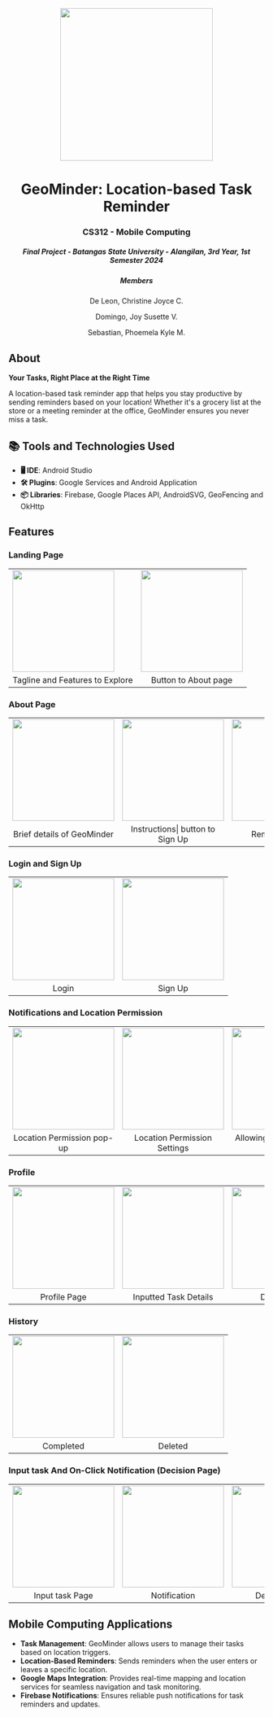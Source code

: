 <p align="center"> 
    <img src="https://github.com/coochill/GeoMinder/blob/main/assets/500x500.png" width="300">
</p>

<h1 align="center"> 
GeoMinder: Location-based Task Reminder</h1>
<h3 align="center"> CS312 - Mobile Computing</h3>
<h5 align="center"> Final Project - Batangas State University - Alangilan, 3rd Year, 1st Semester 2024 </h5>

<h5 align="center"> Members </h5>
<p align="center">De Leon, Christine Joyce C.</p>
<p align="center">Domingo, Joy Susette V.</p>
<p align="center">Sebastian, Phoemela Kyle M.</p>

## About
<p><strong>Your Tasks, Right Place at the Right Time</strong></p>
<p>A location-based task reminder app that helps you stay productive by sending reminders based on your location! Whether it's a grocery list at the store or a meeting reminder at the office, GeoMinder ensures you never miss a task.</p>

## 📚 Tools and Technologies Used
<ul>
  <li><b>🖥️ IDE</b>: Android Studio</li>
  <li><b>🛠 Plugins</b>: Google Services and Android Application</li>
  <li><b>📦 Libraries</b>: Firebase, Google Places API, AndroidSVG, GeoFencing and OkHttp</li>
</ul>

## Features

### Landing Page
<table>
  <tr>
    <td><img src="https://github.com/coochill/GeoMinder/blob/main/assets/Landing1.jpg" width="200"></td>
    <td><img src="https://github.com/coochill/GeoMinder/blob/main/assets/Landing2.jpg" width="200"></td>
  </tr>
  <tr>
    <td align="center">Tagline and Features to Explore</td>
    <td align="center">Button to About page</td>
  </tr>
</table>

### About Page
<table>
  <tr>
    <td><img src="https://github.com/coochill/GeoMinder/blob/main/assets/About.jpg" width="200"></td>
    <td><img src="https://github.com/coochill/GeoMinder/blob/main/assets/About2.jpg" width="200"></td>
    <td><img src="https://github.com/coochill/GeoMinder/blob/main/assets/Reminder.jpg" width="200"></td>
  </tr>
  <tr>
    <td align="center">Brief details of GeoMinder</td>
    <td align="center">Instructions| button to Sign Up</td>
    <td align="center">Reminder Dialog</td>
      
  </tr>
</table>


### Login and Sign Up
<table>
  <tr>
    <td><img src="https://github.com/coochill/GeoMinder/blob/main/assets/login.jpg" width="200"></td>
    <td><img src="https://github.com/coochill/GeoMinder/blob/main/assets/signup.jpg" width="200"></td>
  </tr>
  <tr>
    <td align="center">Login</td>
    <td align="center">Sign Up</td>
  </tr>
</table>

### Notifications and Location Permission
<table>
  <tr>
    <td><img src="https://github.com/coochill/GeoMinder/blob/main/assets/Locationpermission.jpg" width="200"></td>
    <td><img src="https://github.com/coochill/GeoMinder/blob/main/assets/Location%20Permission.jpg" width="200"></td>
    <td><img src="https://github.com/coochill/GeoMinder/blob/main/assets/Permission.jpg" width="200"></td>
  </tr>
  <tr>
    <td align="center">Location Permission pop-up</td>
    <td align="center">Location Permission Settings</td>
    <td align="center">Allowing Notification and Location</td>
  </tr>
</table>

### Profile
<table>
  <tr>
    <td><img src="https://github.com/coochill/GeoMinder/blob/main/assets/Profile.jpg" width="200"></td>
    <td><img src="https://github.com/coochill/GeoMinder/blob/main/assets/Inputted%20taskdetails.jpg" width="200"></td>
    <td><img src="https://github.com/coochill/GeoMinder/blob/main/assets/Delete%20Task.jpg" width="200"></td>
  </tr>
  <tr>
    <td align="center">Profile Page</td>
    <td align="center">Inputted Task Details</td>
    <td align="center">Delete Task</td>
  </tr>
</table>

### History
<table>
  <tr>
    <td><img src="https://github.com/coochill/GeoMinder/blob/main/assets/History.jpg" width="200"></td>
    <td><img src="https://github.com/coochill/GeoMinder/blob/main/assets/History%20Deleted.jpg" width="200"></td>
  </tr>
  <tr>
    <td align="center">Completed</td>
    <td align="center">Deleted</td>
  </tr>
</table>

### Input task And On-Click Notification (Decision Page)
<table>
  <tr>
    <td><img src="https://github.com/coochill/GeoMinder/blob/main/assets/Input%20Page.jpg" width="200"></td>  
    <td><img src="https://github.com/coochill/GeoMinder/blob/main/assets/Notif.jpg" width="200"></td>
    <td><img src="https://github.com/coochill/GeoMinder/blob/main/assets/Decision.jpg" width="200"></td>
  </tr>
  <tr>
    <td align="center">Input task Page</td>  
    <td align="center">Notification</td>
    <td align="center">Decision Page</td>
  </tr>
</table>

## Mobile Computing Applications
<ul>
  <li><strong>Task Management</strong>: GeoMinder allows users to manage their tasks based on location triggers.</li>
  <li><strong>Location-Based Reminders</strong>: Sends reminders when the user enters or leaves a specific location.</li>
  <li><strong>Google Maps Integration</strong>: Provides real-time mapping and location services for seamless navigation and task monitoring.</li>
  <li><strong>Firebase Notifications</strong>: Ensures reliable push notifications for task reminders and updates.</li>
</ul>
